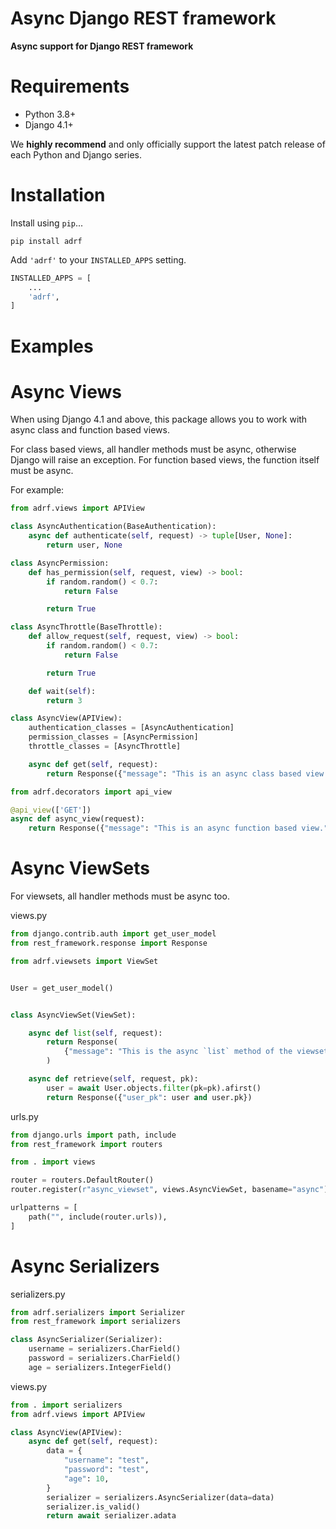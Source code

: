 # Async Django REST framework

**Async support for Django REST framework**

# Requirements

* Python 3.8+
* Django 4.1+

We **highly recommend** and only officially support the latest patch release of
each Python and Django series.

# Installation

Install using `pip`...

    pip install adrf

Add `'adrf'` to your `INSTALLED_APPS` setting.
```python
INSTALLED_APPS = [
    ...
    'adrf',
]
```

# Examples

# Async Views

When using Django 4.1 and above, this package allows you to work with async class and function based views.

For class based views, all handler methods must be async, otherwise Django will raise an exception. For function based views, the function itself must be async.

For example:

```python
from adrf.views import APIView

class AsyncAuthentication(BaseAuthentication):
    async def authenticate(self, request) -> tuple[User, None]:
        return user, None

class AsyncPermission:
    def has_permission(self, request, view) -> bool:
        if random.random() < 0.7:
            return False

        return True

class AsyncThrottle(BaseThrottle):
    def allow_request(self, request, view) -> bool:
        if random.random() < 0.7:
            return False

        return True

    def wait(self):
        return 3

class AsyncView(APIView):
    authentication_classes = [AsyncAuthentication]
    permission_classes = [AsyncPermission]
    throttle_classes = [AsyncThrottle]

    async def get(self, request):
        return Response({"message": "This is an async class based view."})

from adrf.decorators import api_view

@api_view(['GET'])
async def async_view(request):
    return Response({"message": "This is an async function based view."})
```
# Async ViewSets

For viewsets, all handler methods must be async too.

views.py
```python
from django.contrib.auth import get_user_model
from rest_framework.response import Response

from adrf.viewsets import ViewSet


User = get_user_model()


class AsyncViewSet(ViewSet):

    async def list(self, request):
        return Response(
            {"message": "This is the async `list` method of the viewset."}
        )

    async def retrieve(self, request, pk):
        user = await User.objects.filter(pk=pk).afirst()
        return Response({"user_pk": user and user.pk})

```

urls.py
```python
from django.urls import path, include
from rest_framework import routers

from . import views

router = routers.DefaultRouter()
router.register(r"async_viewset", views.AsyncViewSet, basename="async")

urlpatterns = [
    path("", include(router.urls)),
]

```

# Async Serializers

serializers.py

```python
from adrf.serializers import Serializer
from rest_framework import serializers

class AsyncSerializer(Serializer):
    username = serializers.CharField()
    password = serializers.CharField()
    age = serializers.IntegerField()
```

views.py

```python
from . import serializers
from adrf.views import APIView

class AsyncView(APIView):
    async def get(self, request):
        data = {
            "username": "test",
            "password": "test",
            "age": 10,
        }
        serializer = serializers.AsyncSerializer(data=data)
        serializer.is_valid()
        return await serializer.adata
```
